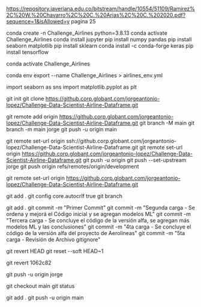 https://repository.javeriana.edu.co/bitstream/handle/10554/51109/Ramirez%2C%20W.%20Chavarro%2C%20C.%20Arias%2C%20C.%202020.pdf?sequence=1&isAllowed=y
pagina 25

conda create -n Challenge_Airlines python=3.8.13
conda activate Challenge_Airlines
conda install jupyter
pip install numpy pandas
pip install seaborn matplotlib
pip install sklearn
conda install -c conda-forge keras
pip install tensorflow

conda activate Challenge_Airlines

conda env export --name Challenge_Airlines > airlines_env.yml

import seaborn as sns
import matplotlib.pyplot as plt 

git init
git clone https://github.corp.globant.com/jorgeantonio-lopez/Challenge-Data-Scientist-Airline-Dataframe.git

git remote add origin https://github.corp.globant.com/jorgeantonio-lopez/Challenge-Data-Scientist-Airline-Dataframe.git
git branch -M main
git branch -m main jorge
git push -u origin main

git remote set-url origin ssh://github.corp.globant.com/jorgeantonio-lopez/Challenge-Data-Scientist-Airline-Dataframe.git
git remote set-url origin https://github.corp.globant.com/jorgeantonio-lopez/Challenge-Data-Scientist-Airline-Dataframe.git
git push -u origin
git push --set-upstream jorge 
git push origin refs/remotes/origin/development

git remote set-url origin https://github.corp.globant.com/jorgeantonio-lopez/Challenge-Data-Scientist-Airline-Dataframe.git

git add .
git config core.autocrlf true
git branch

git add .
git commit -m "Primer Commit"
git commit -m "Segunda carga - Se ordena y mejorá el Código inicial y se agregan modelos ML"
git commit -m "Tercera carga - Se concluye el código de la versión alfa, se agregan más modelos ML y las conclusiones"
git commit -m "4ta carga - Se concluye el código de la versión alfa del proyecto de Aerolíneas"
git commit -m "5ta carga - Revisión de Archivo gitignore"

git revert HEAD
git reset --soft HEAD~1

git revert 1062c82

git push -u origin jorge


git checkout main
git status

git add .
git push -u origin main

